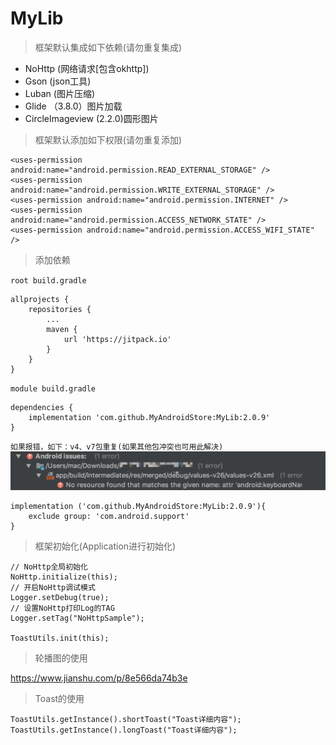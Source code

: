 # MyLib
> 框架默认集成如下依赖(请勿重复集成)
- NoHttp (网络请求[包含okhttp])
- Gson (json工具)
- Luban (图片压缩)
- Glide （3.8.0）图片加载
- CircleImageview (2.2.0)圆形图片

> 框架默认添加如下权限(请勿重复添加)
```
<uses-permission android:name="android.permission.READ_EXTERNAL_STORAGE" />
<uses-permission android:name="android.permission.WRITE_EXTERNAL_STORAGE" />
<uses-permission android:name="android.permission.INTERNET" />
<uses-permission android:name="android.permission.ACCESS_NETWORK_STATE" />
<uses-permission android:name="android.permission.ACCESS_WIFI_STATE" />
```
> 添加依赖

`root build.gradle `
```
allprojects {
    repositories {
	    ...
		maven {
		    url 'https://jitpack.io'
		}
	}
}
```
`module build.gradle `
```
dependencies {
    implementation 'com.github.MyAndroidStore:MyLib:2.0.9'
}
```
`如果报错，如下：v4、v7包重复(如果其他包冲突也可用此解决)`
![error.png](https://github.com/MyAndroidStore/MyLib/blob/master/pictures/20180720_103110.png?raw=true)
```
implementation ('com.github.MyAndroidStore:MyLib:2.0.9'){
    exclude group: 'com.android.support'
}
```
> 框架初始化(Application进行初始化)
```
// NoHttp全局初始化
NoHttp.initialize(this);
// 开启NoHttp调试模式
Logger.setDebug(true);
// 设置NoHttp打印Log的TAG
Logger.setTag("NoHttpSample");

ToastUtils.init(this);
```
> 轮播图的使用

https://www.jianshu.com/p/8e566da74b3e
> Toast的使用
```
ToastUtils.getInstance().shortToast("Toast详细内容");
ToastUtils.getInstance().longToast("Toast详细内容");
```